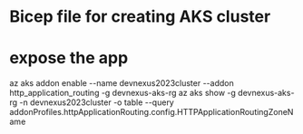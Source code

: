 # Bicep file for creating AKS cluster

# expose the app
az aks addon enable --name devnexus2023cluster --addon http_application_routing -g devnexus-aks-rg
az aks show -g devnexus-aks-rg -n devnexus2023cluster -o table --query addonProfiles.httpApplicationRouting.config.HTTPApplicationRoutingZoneName


